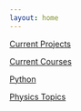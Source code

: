 ```yaml
---
layout: home
---
```


[Current Projects](./projects/current.md)

[Current Courses](./courses/current.md)

[Python](./python/scripts.md)

[Physics Topics](./physics/topics.md)
